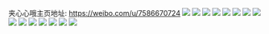 夹心心哦主页地址: https://weibo.com/u/7586670724 
![](https://wx4.sinaimg.cn/mw2000/008hqTCQly1h9i81lhptsj31o02801kx.jpg) 
![](https://wx4.sinaimg.cn/mw2000/008hqTCQly1h9hhz2uldhj30u20k5751.jpg) 
![](https://wx4.sinaimg.cn/mw2000/008hqTCQly1h9hhz3cuuej306o06oaa0.jpg) 
![](https://wx4.sinaimg.cn/mw2000/008hqTCQly1h9hhz2klfwj30jk0m0aa7.jpg) 
![](https://wx4.sinaimg.cn/mw2000/008hqTCQly1h9ak0hkkk1j32c0340x6p.jpg) 
![](https://wx4.sinaimg.cn/mw2000/008hqTCQly1h971h8bcvwj319o1ow1kx.jpg) 
![](https://wx4.sinaimg.cn/mw2000/008hqTCQly1h94zlhohsej30sa1axn81.jpg) 
![](https://wx4.sinaimg.cn/mw2000/008hqTCQly1h94x3h509qj30sa1axgsz.jpg) 
![](https://wx4.sinaimg.cn/mw2000/008hqTCQly1h921fp0sv1j30k00qojvm.jpg) 
![](https://wx4.sinaimg.cn/mw2000/008hqTCQly1h8taqby0f0j306o06oaaa.jpg) 
![](https://wx4.sinaimg.cn/mw2000/008hqTCQly1h8r3djy8zrj30zu25oqv5.jpg) 
![](https://wx4.sinaimg.cn/mw2000/008hqTCQly1h7wrdjptk6j30u01uoaei.jpg) 
![](https://wx4.sinaimg.cn/mw2000/008hqTCQly1h57m98e3w2j32tc1zbhdu.jpg) 
![](https://wx4.sinaimg.cn/mw2000/008hqTCQly1h57m998ve6j32fd1qjhdu.jpg) 
![](https://wx4.sinaimg.cn/mw2000/008hqTCQly1h3whcz0rtoj32tc240b29.jpg) 
